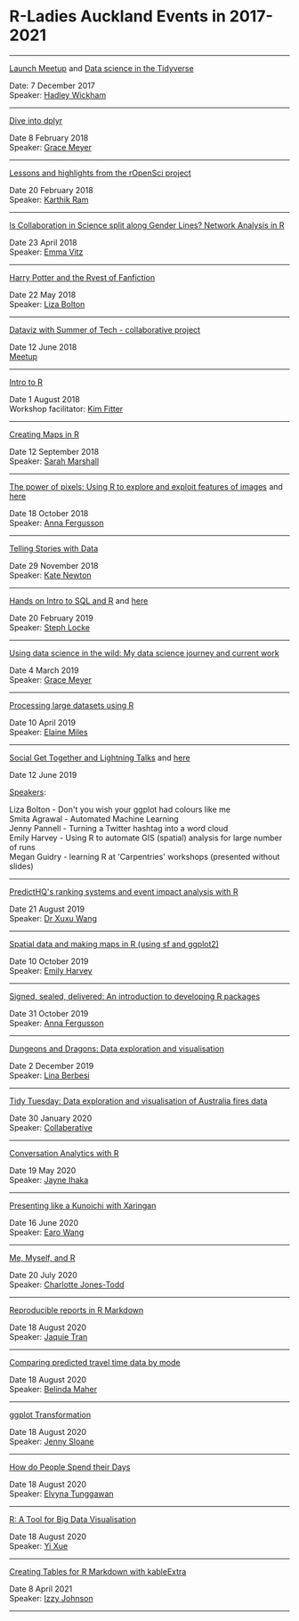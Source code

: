 R-Ladies Auckland Events in 2017-2021
===================

-----------------------------------------------------------------------------------------------


[Launch Meetup](https://github.com/R-LadiesAKL/meetup-presentations_auckland/2017-12_R-Ladies_Auckland_Launch.pptx)
 and [Data science in the Tidyverse](https://github.com/R-LadiesAKL/meetup-presentations_auckland/2017-12_tidyverse-6-auckland.pdf)  
 

Date: 7 December 2017  
Speaker: [Hadley Wickham](https://www.meetup.com/rladies-auckland/events/245261565/)  


-----------------------------------------------------------------------------------------------

[Dive into dplyr](https://github.com/R-LadiesAKL/meetup-presentations_auckland/tree/master/2018-03_Dive_into_dplyr)  


Date 8 February 2018  
Speaker: [Grace Meyer](https://www.meetup.com/rladies-auckland/events/247162977/)  

-----------------------------------------------------------------------------------------------

[Lessons and highlights from the rOpenSci project](https://github.com/R-LadiesAKL/meetup-presentations_auckland/blob/master/2018-03-rOpenSci.pdf)  


Date 20 February 2018  
Speaker: [Karthik Ram](https://www.meetup.com/rladies-auckland/events/247489521/)

-----------------------------------------------------------------------------------------------

[Is Collaboration in Science split along Gender Lines? Network Analysis in R](https://github.com/R-LadiesAKL/meetup-presentations_auckland/tree/master/Te_Punaha_Matatini_Internship)  


Date 23 April 2018  
Speaker: [Emma Vitz](https://www.meetup.com/rladies-auckland/events/248941990/)

-----------------------------------------------------------------------------------------------

[Harry Potter and the Rvest of Fanfiction](https://github.com/R-LadiesAKL/meetup-presentations_auckland/tree/master/Te_Punaha_Matatini_Internship)  


Date 22 May 2018  
Speaker: [Liza Bolton](https://www.meetup.com/rladies-auckland/events/250117268/)

-----------------------------------------------------------------------------------------------

[Dataviz with Summer of Tech - collaborative project](https://github.com/R-LadiesAKL/sotdata)  


Date 12 June 2018  
[Meetup](https://www.meetup.com/rladies-auckland/events/251632320/)

-----------------------------------------------------------------------------------------------

[Intro to R](https://github.com/R-LadiesAKL/meetup-presentations_auckland/tree/master/2018-08_Intro_to_R_Pres.Rmd)  


Date 1 August 2018  
Workshop facilitator: [Kim Fitter](https://www.meetup.com/rladies-auckland/events/252384345/)

-----------------------------------------------------------------------------------------------

[Creating Maps in R](https://github.com/R-LadiesAKL/meetup-presentations_auckland/tree/master/2018-09_creating_maps)


Date 12 September 2018  
Speaker: [Sarah Marshall](https://www.meetup.com/rladies-auckland/events/253627396/)

-----------------------------------------------------------------------------------------------

[The power of pixels: Using R to explore and exploit features of images](https://annafergusson.github.io/powerpixels/index.html)   and [here](https://github.com/rladies/meetup-presentations_auckland/tree/master/2018-10_powerpixels)


Date 18 October 2018  
Speaker: [Anna Fergusson](https://www.meetup.com/rladies-auckland/events/255112995/)

-----------------------------------------------------------------------------------------------

[Telling Stories with Data](https://github.com/rladies/meetup-presentations_auckland/tree/master/2018-11_telling_stories)


Date 29 November 2018  
Speaker: [Kate Newton](https://www.meetup.com/rladies-auckland/events/256011976/)

-----------------------------------------------------------------------------------------------

[Hands on Intro to SQL and R](https://itsalocke.com/slides/sqlintro#/) and [here](https://github.com/rladies/meetup-presentations_auckland/blob/master/2019-02_Hands_onIntro_SQL_and_R.Rmd)


Date 20 February 2019  
Speaker: [Steph Locke](https://www.meetup.com/rladies-auckland/events/258656556/)

-----------------------------------------------------------------------------------------------

[Using data science in the wild: My data science journey and current work]()


Date 4 March 2019  
Speaker: [Grace Meyer](https://www.meetup.com/rladies-auckland/events/259247749/)

-----------------------------------------------------------------------------------------------

[Processing large datasets using R](https://github.com/elainemiles/RLadies_multiprocessing) 


Date 10 April 2019  
Speaker: [Elaine Miles](https://www.meetup.com/rladies-auckland/events/259965943/)


-----------------------------------------------------------------------------------------------

[Social Get Together and Lightning Talks](https://github.com/rladies/meetup-presentations_auckland/blob/master/2019-06_Lightning_talks/) and [here](https://github.com/R-LadiesAKL/meetup-presentations_auckland/tree/master/2019-06-12_Liza-Bolton_palettes-lightning-talk)


Date 12 June 2019  

[Speakers](https://www.meetup.com/rladies-auckland/events/260633292/):   
  
Liza Bolton -  Don't you wish your ggplot had colours like me  
Smita Agrawal - Automated Machine Learning  
Jenny Pannell - Turning a Twitter hashtag into a word cloud   
Emily Harvey  - Using R to automate GIS (spatial) analysis for large number of runs  
Megan Guidry - learning R at 'Carpentries' workshops (presented without slides)  

-----------------------------------------------------------------------------------------------

[PredictHQ's ranking systems and event impact analysis with R]() 


Date 21 August 2019  
Speaker: [Dr Xuxu Wang](https://www.meetup.com/rladies-auckland/events/263599396/)


-----------------------------------------------------------------------------------------------

[Spatial data and making maps in R (using sf and ggplot2)]() 


Date 10 October 2019  
Speaker: [Emily Harvey](https://www.meetup.com/rladies-auckland/events/265086293/)

-----------------------------------------------------------------------------------------------

[Signed, sealed, delivered: An introduction to developing R packages](https://annafergusson.online/signed-sealed-delivered/) 


Date 31 October 2019  
Speaker: [Anna Fergusson](https://www.meetup.com/rladies-auckland/events/265650391/)

-----------------------------------------------------------------------------------------------

[Dungeons and Dragons: Data exploration and visualisation](https://towardsdatascience.com/dnd-exploratory-analysis-using-r-d13757b09768) 


Date 2 December 2019  
Speaker: [Lina Berbesi](https://www.meetup.com/rladies-auckland/events/266714417/)



-----------------------------------------------------------------------------------------------



[Tidy Tuesday: Data exploration and visualisation of Australia fires data](https://github.com/rfordatascience/tidytuesday/tree/master/data/2020/2020-01-07) 


Date 30 January 2020  
Speaker: [Collaberative](https://www.meetup.com/rladies-auckland/events/268047317/)



-----------------------------------------------------------------------------------------------

[Conversation Analytics with R]() 


Date 19 May 2020  
Speaker: [Jayne Ihaka](https://www.meetup.com/rladies-auckland/events/270543249/)


-----------------------------------------------------------------------------------------------


[Presenting like a Kunoichi with Xaringan](https://slides.earo.me/rladiesakl20/) 


Date 16 June 2020  
Speaker: [Earo Wang](https://www.meetup.com/rladies-auckland/events/270599878/)


-----------------------------------------------------------------------------------------------


[Me, Myself, and R](https://cmjt.github.io/slides/rladies) 


Date 20 July 2020  
Speaker: [Charlotte Jones-Todd](https://www.meetup.com/rladies-auckland/events/271889636/)


-----------------------------------------------------------------------------------------------

[Reproducible reports in R Markdown](https://jacquietran.github.io/2020_aug_rladies_akl/#1) 


Date 18 August 2020  
Speaker: [Jaquie Tran](https://www.meetup.com/rladies-auckland/events/272017539/)


-----------------------------------------------------------------------------------------------
[Comparing predicted travel time data by mode](https://belinda-maher-melburn.netlify.app/auckland#1) 


Date 18 August 2020  
Speaker: [Belinda Maher](https://www.meetup.com/rladies-auckland/events/272017539/)


-----------------------------------------------------------------------------------------------


[ggplot Transformation](https://github.com/jennysloane/RLadies) 


Date 18 August 2020  
Speaker: [Jenny Sloane](https://www.meetup.com/rladies-auckland/events/272017539/)


-----------------------------------------------------------------------------------------------


[How do People Spend their Days](https://speakerdeck.com/elvyna/how-do-people-spend-their-days-a-data-viz-journey) 


Date 18 August 2020  
Speaker: [Elvyna Tunggawan](https://www.meetup.com/rladies-auckland/events/272017539/)


-----------------------------------------------------------------------------------------------



[R: A Tool for Big Data Visualisation](https://github.com/R-LadiesAKL/meetup-presentations_auckland) 


Date 18 August 2020  
Speaker: [Yi Xue](https://www.meetup.com/rladies-auckland/events/272017539/)


-----------------------------------------------------------------------------------------------


[Creating Tables for R Markdown with kableExtra](https://github.com/izzy-johnson/meetup-presentations_auckland/files/6369100/Creating.Tables.for.R.Markdown.Reports.Slides.pdf)

Date 8 April 2021  
Speaker: [Izzy Johnson](https://www.meetup.com/rladies-auckland/events/276942471/)


-----------------------------------------------------------------------------------------------
